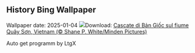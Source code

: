 ## History Bing Wallpaper
Wallpaper date: 2025-01-04
![](https://www.bing.com/th?id=OHR.VietnamFalls_IT-IT3525554686_UHD.jpg&w=1000)Download: [Cascate di Bản Giốc sul fiume Quây Sơn, Vietnam (© Shane P. White/Minden Pictures)](https://www.bing.com/th?id=OHR.VietnamFalls_IT-IT3525554686_UHD.jpg)

Auto get programm by LtgX
